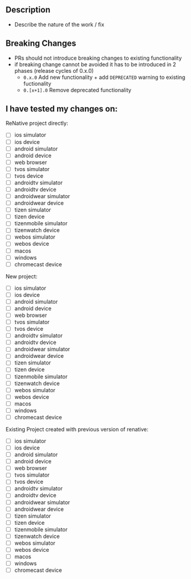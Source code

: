 ## Description 

- Describe the nature of the work / fix

## Breaking Changes

- PRs should not introduce breaking changes to existing functionality 
- if breaking change cannot be avoided it has to be introduced in 2 phases (release cycles of 0.x.0)
    - `0.x.0` Add new functionality + add `DEPRECATED` warning to existing fuctionality
    - `0.[x+1].0` Remove deprecated functionality
    
 ## I have tested my changes on:
 
 ReNative project directly:
 
* [ ] ios simulator
* [ ] ios device
* [ ] android simulator
* [ ] android device
* [ ] web browser
* [ ] tvos simulator
* [ ] tvos device
* [ ] androidtv simulator
* [ ] androidtv device
* [ ] androidwear simulator
* [ ] androidwear device
* [ ] tizen simulator
* [ ] tizen device
* [ ] tizenmobile simulator
* [ ] tizenwatch device
* [ ] webos simulator
* [ ] webos device
* [ ] macos 
* [ ] windows
* [ ] chromecast device

New project:
 
* [ ] ios simulator
* [ ] ios device
* [ ] android simulator
* [ ] android device
* [ ] web browser
* [ ] tvos simulator
* [ ] tvos device
* [ ] androidtv simulator
* [ ] androidtv device
* [ ] androidwear simulator
* [ ] androidwear device
* [ ] tizen simulator
* [ ] tizen device
* [ ] tizenmobile simulator
* [ ] tizenwatch device
* [ ] webos simulator
* [ ] webos device
* [ ] macos 
* [ ] windows
* [ ] chromecast device

Existing Project created with previous version of renative:
 
* [ ] ios simulator
* [ ] ios device
* [ ] android simulator
* [ ] android device
* [ ] web browser
* [ ] tvos simulator
* [ ] tvos device
* [ ] androidtv simulator
* [ ] androidtv device
* [ ] androidwear simulator
* [ ] androidwear device
* [ ] tizen simulator
* [ ] tizen device
* [ ] tizenmobile simulator
* [ ] tizenwatch device
* [ ] webos simulator
* [ ] webos device
* [ ] macos 
* [ ] windows
* [ ] chromecast device
